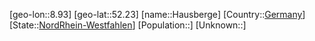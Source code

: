 ﻿---
location: [52.23,8.93]
type: City
tags:
- geo/City


SpocWebEntityId: 30812
isDeleted: false
confidential: public

---
[geo-lon::8.93]
[geo-lat::52.23]
[name::Hausberge]
[Country::[Germany](geo/Continent/Europe/Germany.md)]
[State::[NordRhein-Westfahlen](NordRhein-Westfahlen)]
[Population::]
[Unknown::]

